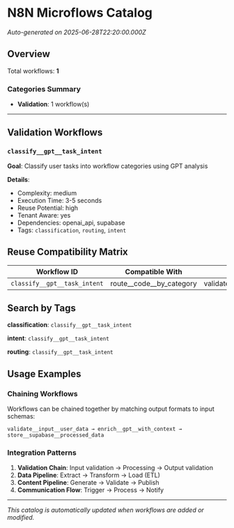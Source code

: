 # N8N Microflows Catalog

*Auto-generated on 2025-06-28T22:20:00.000Z*

## Overview

Total workflows: **1**

### Categories Summary

- **Validation**: 1 workflow(s)

---

## Validation Workflows

### `classify__gpt__task_intent`

**Goal**: Classify user tasks into workflow categories using GPT analysis

**Details**:
- Complexity: medium
- Execution Time: 3-5 seconds
- Reuse Potential: high
- Tenant Aware: yes
- Dependencies: openai_api, supabase
- Tags: `classification`, `routing`, `intent`


## Reuse Compatibility Matrix

| Workflow ID | Compatible With | Input From | Output To |
|-------------|----------------|------------|----------|
| `classify__gpt__task_intent` | route__code__by_category | validate__input__user_request | build__code__content_workflow |

## Search by Tags

**classification**: `classify__gpt__task_intent`

**intent**: `classify__gpt__task_intent`

**routing**: `classify__gpt__task_intent`

## Usage Examples

### Chaining Workflows

Workflows can be chained together by matching output formats to input schemas:

```
validate__input__user_data → enrich__gpt__with_context → store__supabase__processed_data
```

### Integration Patterns

1. **Validation Chain**: Input validation → Processing → Output validation
2. **Data Pipeline**: Extract → Transform → Load (ETL)
3. **Content Pipeline**: Generate → Validate → Publish
4. **Communication Flow**: Trigger → Process → Notify

---

*This catalog is automatically updated when workflows are added or modified.*
